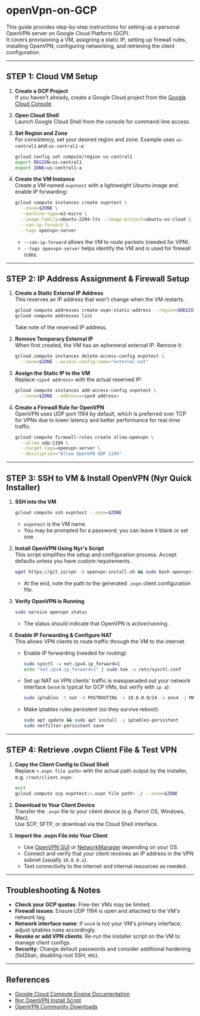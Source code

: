# openVpn-on-GCP

This guide provides step-by-step instructions for setting up a personal OpenVPN server on Google Cloud Platform (GCP).  
It covers provisioning a VM, assigning a static IP, setting up firewall rules, installing OpenVPN, configuring networking, and retrieving the client configuration.

---

## STEP 1: Cloud VM Setup

1. **Create a GCP Project**  
   If you haven't already, create a Google Cloud project from the [Google Cloud Console](https://console.cloud.google.com/).

2. **Open Cloud Shell**  
   Launch Google Cloud Shell from the console for command-line access.

3. **Set Region and Zone**  
   For consistency, set your desired region and zone. Example uses `us-central1` and `us-central1-a`:
   ```bash
   gcloud config set compute/region us-central1
   export REGION=us-central1
   export ZONE=us-central1-a
   ```

4. **Create the VM Instance**  
   Create a VM named `ovpntest` with a lightweight Ubuntu image and enable IP forwarding:
   ```bash
   gcloud compute instances create ovpntest \
     --zone=$ZONE \
     --machine-type=e2-micro \
     --image-family=ubuntu-2204-lts --image-project=ubuntu-os-cloud \
     --can-ip-forward \
     --tags openvpn-server
   ```
   - `--can-ip-forward` allows the VM to route packets (needed for VPN).
   - `--tags openvpn-server` helps identify the VM and is used for firewall rules.

---

## STEP 2: IP Address Assignment & Firewall Setup

1. **Create a Static External IP Address**  
   This reserves an IP address that won't change when the VM restarts.
   ```bash
   gcloud compute addresses create ovpn-static-address --region=$REGION
   gcloud compute addresses list
   ```
   Take note of the reserved IP address.

2. **Remove Temporary External IP**  
   When first created, the VM has an ephemeral external IP. Remove it:
   ```bash
   gcloud compute instances delete-access-config ovpntest \
     --zone=$ZONE --access-config-name="external-nat"
   ```

3. **Assign the Static IP to the VM**  
   Replace `<ipv4 address>` with the actual reserved IP:
   ```bash
   gcloud compute instances add-access-config ovpntest \
     --zone=$ZONE --address=<ipv4 address>
   ```

4. **Create a Firewall Rule for OpenVPN**  
   OpenVPN uses UDP port 1194 by default, which is preferred over TCP for VPNs due to lower latency and better performance for real-time traffic.
   ```bash
   gcloud compute firewall-rules create allow-openvpn \
     --allow udp:1194 \
     --target-tags=openvpn-server \
     --description="Allow OpenVPN UDP 1194"
   ```

---

## STEP 3: SSH to VM & Install OpenVPN (Nyr Quick Installer)

1. **SSH into the VM**  
   ```bash
   gcloud compute ssh ovpntest --zone=$ZONE
   ```
   - `ovpntest` is the VM name.
   - You may be prompted for a password; you can leave it blank or set one.

2. **Install OpenVPN Using Nyr's Script**  
   This script simplifies the setup and configuration process. Accept defaults unless you have custom requirements.
   ```bash
   wget https://git.io/vpn -O openvpn-install.sh && sudo bash openvpn-install.sh
   ```
   - At the end, note the path to the generated `.ovpn` client configuration file.

3. **Verify OpenVPN is Running**
   ```bash
   sudo service openvpn status
   ```
   - The status should indicate that OpenVPN is active/running.

4. **Enable IP Forwarding & Configure NAT**  
   This allows VPN clients to route traffic through the VM to the internet.

   - Enable IP forwarding (needed for routing):
     ```bash
     sudo sysctl -w net.ipv4.ip_forward=1
     echo "net.ipv4.ip_forward=1" | sudo tee -a /etc/sysctl.conf
     ```

   - Set up NAT so VPN clients' traffic is masqueraded out your network interface (`ens4` is typical for GCP VMs, but verify with `ip a`):
     ```bash
     sudo iptables -t nat -A POSTROUTING -s 10.8.0.0/24 -o ens4 -j MASQUERADE
     ```

   - Make iptables rules persistent (so they survive reboot):
     ```bash
     sudo apt update && sudo apt install -y iptables-persistent
     sudo netfilter-persistent save
     ```

---

## STEP 4: Retrieve .ovpn Client File & Test VPN

1. **Copy the Client Config to Cloud Shell**  
   Replace `<.ovpn file path>` with the actual path output by the installer, e.g. `/root/client.ovpn`:
   ```bash
   exit
   gcloud compute scp ovpntest:<.ovpn file path> ./ --zone=$ZONE
   ```

2. **Download to Your Client Device**  
   Transfer the `.ovpn` file to your client device (e.g. Parrot OS, Windows, Mac).  
   Use SCP, SFTP, or download via the Cloud Shell interface.

3. **Import the .ovpn File into Your Client**  
   - Use [OpenVPN GUI](https://openvpn.net/community-downloads/) or [NetworkManager](https://wiki.archlinux.org/title/NetworkManager#OpenVPN) depending on your OS.
   - Connect and verify that your client receives an IP address in the VPN subnet (usually `10.8.0.x`).
   - Test connectivity to the internet and internal resources as needed.

---

## Troubleshooting & Notes

- **Check your GCP quotas**: Free-tier VMs may be limited.
- **Firewall issues**: Ensure UDP 1194 is open and attached to the VM's network tag.
- **Network interface name**: If `ens4` is not your VM's primary interface, adjust iptables rules accordingly.
- **Revoke or add VPN clients**: Re-run the installer script on the VM to manage client configs.
- **Security**: Change default passwords and consider additional hardening (fail2ban, disabling root SSH, etc).

---

## References

- [Google Cloud Compute Engine Documentation](https://cloud.google.com/compute/docs)
- [Nyr OpenVPN Install Script](https://github.com/Nyr/openvpn-install)
- [OpenVPN Community Downloads](https://openvpn.net/community-downloads/)
